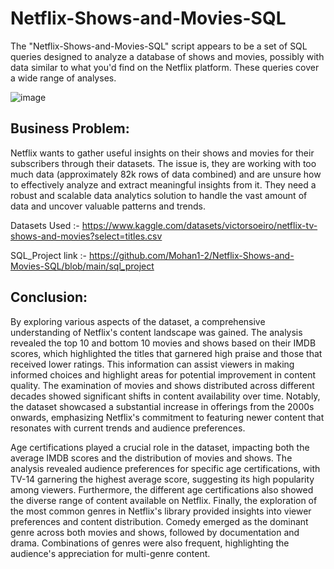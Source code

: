 # Netflix-Shows-and-Movies-SQL
The "Netflix-Shows-and-Movies-SQL" script appears to be a set of SQL queries designed to analyze a database of shows and movies, possibly with data similar to what you'd find on the Netflix platform. These queries cover a wide range of analyses.

![image](https://github.com/Mohan1-2/Netflix-Shows-and-Movies-SQL/assets/145367604/e86e3f15-0223-482f-a235-e312a17ed9a0)

## Business Problem:
Netflix wants to gather useful insights on their shows and movies for their subscribers through their datasets. The issue is, they are working with too much data (approximately 82k rows of data combined) and are unsure how to effectively analyze and extract meaningful insights from it. They need a robust and scalable data analytics solution to handle the vast amount of data and uncover valuable patterns and trends.

Datasets Used :- https://www.kaggle.com/datasets/victorsoeiro/netflix-tv-shows-and-movies?select=titles.csv

SQL_Project link :- https://github.com/Mohan1-2/Netflix-Shows-and-Movies-SQL/blob/main/sql_project






## Conclusion:
By exploring various aspects of the dataset, a comprehensive understanding of Netflix's content landscape was gained. The analysis revealed the top 10 and bottom 10 movies and shows based on their IMDB scores, which highlighted the titles that garnered high praise and those that received lower ratings. This information can assist viewers in making informed choices and highlight areas for potential improvement in content quality. The examination of movies and shows distributed across different decades showed significant shifts in content availability over time. Notably, the dataset showcased a substantial increase in offerings from the 2000s onwards, emphasizing Netflix's commitment to featuring newer content that resonates with current trends and audience preferences.

Age certifications played a crucial role in the dataset, impacting both the average IMDB scores and the distribution of movies and shows. The analysis revealed audience preferences for specific age certifications, with TV-14 garnering the highest average score, suggesting its high popularity among viewers. Furthermore, the different age certifications also showed the diverse range of content available on Netflix. Finally, the exploration of the most common genres in Netflix's library provided insights into viewer preferences and content distribution. Comedy emerged as the dominant genre across both movies and shows, followed by documentation and drama. Combinations of genres were also frequent, highlighting the audience's appreciation for multi-genre content.
